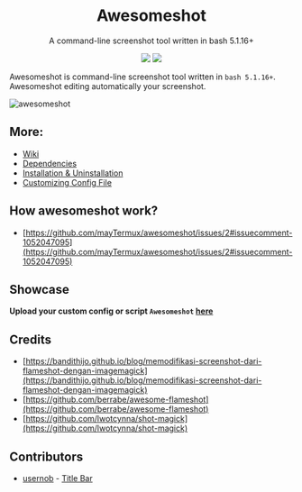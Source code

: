<h1 align="center">Awesomeshot</h1>
<p align="center">A command-line screenshot tool written in bash 5.1.16+</p>

<p align="center">
<a href="./LICENSE.md"><img src="https://img.shields.io/badge/license-MIT-blue.svg"></a>
<a href="https://github.com/mayTermux/awesomeshot/releases"><img src="https://img.shields.io/github/release/mayTermux/awesomeshot.svg"></a>
</p>

Awesomeshot is command-line screenshot tool written in `bash 5.1.16+`. Awesomeshot editing automatically your screenshot.

<img src="https://i.ibb.co/c6YLPNV/Screenshot-20220319-192552-Termux.png" alt="awesomeshot">

## More: 
- [Wiki](https://github.com/mayTermux/awesomeshot/wiki)
- [Dependencies](https://github.com/mayTermux/awesomeshot/wiki/Dependencies) 
- [Installation & Uninstallation](https://github.com/mayTermux/awesomeshot/wiki/Installation-&-Uninstallation)
- [Customizing Config File](https://github.com/mayTermux/awesomeshot/wiki/Customizing-Config-File)

## How awesomeshot work?
- [https://github.com/mayTermux/awesomeshot/issues/2#issuecomment-1052047095](https://github.com/mayTermux/awesomeshot/issues/2#issuecomment-1052047095)

## Showcase
**Upload your custom config or script `Awesomeshot` [here](https://github.com/mayTermux/awesomeshot/issues/4)**

## Credits
- [https://bandithijo.github.io/blog/memodifikasi-screenshot-dari-flameshot-dengan-imagemagick](https://bandithijo.github.io/blog/memodifikasi-screenshot-dari-flameshot-dengan-imagemagick)
- [https://github.com/berrabe/awesome-flameshot](https://github.com/berrabe/awesome-flameshot)
- [https://github.com/lwotcynna/shot-magick](https://github.com/lwotcynna/shot-magick)

## Contributors
- [usernob](https://github.com/usernob) - [Title Bar](https://github.com/mayTermux/awesomeshot/pull/5)
